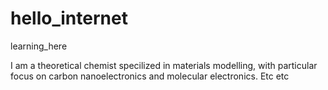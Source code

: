 # hello_internet
learning_here

I am a theoretical chemist specilized in materials modelling, with particular focus on carbon nanoelectronics and molecular electronics.
Etc etc
